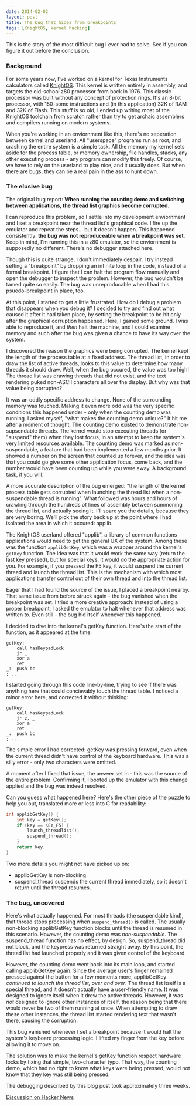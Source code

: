 ```yaml
---
date: 2014-02-02
layout: post
title: The bug that hides from breakpoints
tags: [KnightOS, kernel hacking]
---
```


This is the story of the most difficult bug I ever had to solve. See if you can
figure it out before the conclusion.

### Background

For some years now, I've worked on a kernel for Texas
Instruments calculators called [KnightOS](https://github.com/KnightOS/kernel).
This kernel is written entirely in assembly, and targets the old-school z80
processor from back in 1976. This classic processor was built without any
concept of protection rings. It's an 8-bit processor, with 150-some instructions
and (in this application) 32K of RAM and 32K of Flash. This stuff is so old, I
ended up writing most of the KnightOS toolchain from scratch rather than try to
get archaic assemblers and compilers running on modern systems.

When you're working in an enviornment like this, there's no seperation between
kernel and userland. All "userspace" programs run as root, and crashing the entire
system is a simple task. All the memory my kernel sets aside for the
process table, or memory ownership, file handles, stacks, any other executing
process - any program can modify this freely. Of course, we have to rely on the
userland to play nice, and it usually does. But when there are bugs, they can be a
real pain in the ass to hunt down.

### The elusive bug

The original bug report: **When running the counting demo and switching between
applications, the thread list graphics become corrupted.**

I can reproduce this problem, so I settle into my development enviornment and I
set a breakpoint near the thread list's graphical code. I fire up the emulator and
repeat the steps... but it doesn't happen. This happened consistently: **the bug
was not reproduceable when a breakpoint was set**. Keep in mind, I'm running this
in a z80 emulator, so the enviornment is supposedly no different. There's no
debugger attached here.

Though this is quite strange, I don't immediately despair. I try instead setting a
"breakpoint" by dropping an infinite loop in the code, instead of a formal
breakpoint. I figure that I can halt the program flow manually and open the
debugger to inspect the problem. However, the bug wouldn't be tamed quite so
easily. The bug was unreproducable when I had this psuedo-breakpoint in place,
too.

At this point, I started to get a little frustrated. How do I debug a problem that
disappears when you debug it? I decided to try and find out what caused it after
it had taken place, by setting the breakpoint to be hit only after the graphical
corruption happened. Here, I gained some ground. I was able to reproduce it, and
*then* halt the machine, and I could examine memory and such after the bug was
given a chance to have its way over the system.

I discovered the reason the graphics were being corrupted. The kernel kept the
length of the process table at a fixed address. The thread list, in order to draw
the list of active threads, looks to this value to determine how many threads it
should draw. Well, when the bug occured, the value was too high! The thread list
was drawing threads that did not exist, and the text rendering puked non-ASCII
characters all over the display. But why was that value being corrupted?

It was an oddly specific address to change. None of the surrounding memory was
touched. Making it even more odd was the very specific conditions this happened
under - only when the counting demo was running. I asked myself, "what makes the
counting demo unique?" It hit me after a moment of thought. The counting demo
existed to demonstrate non-supsendable threads. The kernel would stop executing
threads (or "suspend" them) when they lost focus, in an attempt to keep the
system's very limited resources available. The counting demo was marked as
non-suspendable, a feature that had been implemented a few months prior. It
showed a number on the screen that counted up forever, and the idea was that you
could go give some other application focus, come back, and the number would have
been counting up while you were away. A background task, if you will.

A more accurate description of the bug emerged: "the length of the kernel process
table gets corrupted when launching the thread list when a non-suspendable thread
is running". What followed was hours and hours of crawling through the hundreds of
lines of assembly between summoning the thread list, and actually seeing it. I'll
spare you the details, because they are very boring. We'll pick the story back up
at the point where I had isolated the area in which it occured: applib.

The KnightOS userland offered "applib", a library of common functions applications
would need to get the general UX of the system. Among these was the function
`applibGetKey`, which was a wrapper around the kernel's `getKey` function. The
idea was that it would work the same way (return the last key pressed), but for
special keys, it would do the appropriate action for you. For example, if you
pressed the F5 key, it would suspend the current thread and launch the thread
list. This is the mechanism with which most applications transfer control out of
their own thread and into the thread list.

Eager that I had found the source of the issue, I placed a breakpoint nearby. That
same issue from before struck again - the bug vanished when the breakpoint was
set. I tried a more creative approach: instead of using a proper breakpoint, I
asked the emulator to halt whenever that address was written to. Even still - the
bug hid itself whenever this happened.

I decided to dive into the kernel's getKey function. Here's the start of the
function, as it appeared at the time:

```
getKey:
    call hasKeypadLock
    jr _
    xor a
    ret
_:  push bc
; ...
```

I started going through this code line-by-line, trying to see if there was
anything here that could concievably touch the thread table. I noticed a minor
error here, and corrected it without thinking:

```
getKey:
    call hasKeypadLock
    jr z, _
    xor a
    ret
_:  push bc
; ...
```

The simple error I had corrected: getKey was pressing forward, even when the
current thread didn't have control of the keyboard hardware. This was a silly
error - only two characters were omitted.

A moment after I fixed that issue, the answer set in - this was the source of the
entire problem. Confirming it, I booted up the emulator with this change applied
and the bug was indeed resolved.

Can you guess what happened here? Here's the other piece of the puzzle to help you
out, translated more or less into C for readability:

```c
int applibGetKey() {
    int key = getKey();
    if (key == KEY_F5) {
        launch_threadlist();
        suspend_thread();
    }
    return key;
}
```

Two more details you might not have picked up on:

* applibGetKey is non-blocking
* suspend_thread suspends the current thread immediately, so it doesn't return until the
  thread resumes.

### The bug, uncovered

Here's what actually happened. For most threads (the suspendable kind), that
thread stops processing when `suspend_thread()` is called. The usually
non-blocking applibGetKey function blocks until the thread is resumed in this
scenario. However, the counting demo was *non-suspendable*. The suspend_thread
function has no effect, by design. So, suspend_thread did not block, and the
keypress was returned straight away. By this point, the thread list had launched
properly and it was given control of the keyboard.

However, the counting demo went back into its main loop, and started calling
applibGetKey again. Since the average user's finger remained pressed against the
button for a few moments more, applibGetKey *continued to launch the thread list,
over and over*. The thread list itself is a special thread, and it doesn't
actually have a user-friendly name. It was designed to ignore itself when it drew
the active threads. However, it was *not* designed to ignore other instances of
itself, the reason being that there would never be two of them running at once.
When attempting to draw these other instances, the thread list started rendering
text that wasn't there, causing the corruption.

This bug vanished whenever I set a breakpoint because it would halt the system's
keyboard processing logic. I lifted my finger from the key before allowing it to
move on.

The solution was to make the kernel's getKey function respect hardware locks by
fixing that simple, two-character typo. That way, the counting demo, which had no
right to know what keys were being pressed, would not know that they key was still
being pressed.

The debugging described by this blog post took approximately three weeks.

[Discussion on Hacker News](https://news.ycombinator.com/item?id=7688700)

